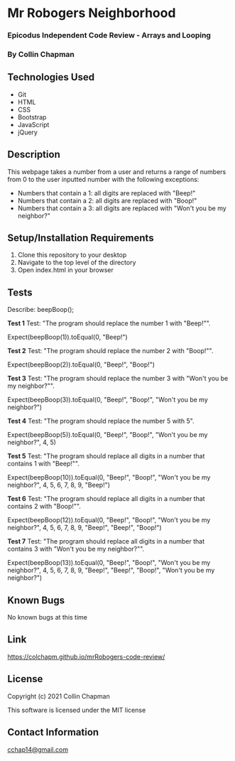 # Mr Robogers Neighborhood

### Epicodus Independent Code Review - Arrays and Looping

### By Collin Chapman

## Technologies Used

* Git
* HTML
* CSS
* Bootstrap
* JavaScript
* jQuery

## Description

This webpage takes a number from a user and returns a range of numbers from 0 to the user inputted number with the following exceptions:

* Numbers that contain a 1: all digits are replaced with "Beep!"
* Numbers that contain a 2: all digits are replaced with "Boop!"
* Numbers that contain a 3: all digits are replaced with "Won't you be my neighbor?"

## Setup/Installation Requirements

  1. Clone this repository to your desktop
  2. Navigate to the top level of the directory
  3. Open index.html in your browser 

## Tests

Describe: beepBoop();

**Test 1** Test: "The program should replace the number 1 with "Beep!"".

Expect(beepBoop(1)).toEqual(0, "Beep!")

**Test 2** Test: "The program should replace the number 2 with "Boop!"".

Expect(beepBoop(2)).toEqual(0, "Beep!", "Boop!")

**Test 3** Test: "The program should replace the number 3 with "Won't you be my neighbor?"".

Expect(beepBoop(3)).toEqual(0, "Beep!", "Boop!", "Won't you be my neighbor?")

**Test 4** Test: "The program should replace the number 5 with 5".

Expect(beepBoop(5)).toEqual(0, "Beep!", "Boop!", "Won't you be my neighbor?", 4, 5)

**Test 5** Test: "The program should replace all digits in a number that contains 1 with "Beep!"".

Expect(beepBoop(10)).toEqual(0, "Beep!", "Boop!", "Won't you be my neighbor?", 4, 5, 6, 7, 8, 9, "Beep!")

**Test 6** Test: "The program should replace all digits in a number that contains 2 with "Boop!"".

Expect(beepBoop(12)).toEqual(0, "Beep!", "Boop!", "Won't you be my neighbor?", 4, 5, 6, 7, 8, 9, "Beep!", "Beep!", "Boop!")

**Test 7** Test: "The program should replace all digits in a number that contains 3 with "Won't you be my neighbor?"".

Expect(beepBoop(13)).toEqual(0, "Beep!", "Boop!", "Won't you be my neighbor?", 4, 5, 6, 7, 8, 9, "Beep!", "Beep!", "Boop!", "Won't you be my neighbor?")

## Known Bugs

No known bugs at this time

## Link

https://colchapm.github.io/mrRobogers-code-review/

## License

Copyright (c) 2021 Collin Chapman

This software is licensed under the MIT license

## Contact Information

cchap14@gmail.com